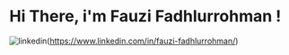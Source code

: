 # Hi There, i'm Fauzi Fadhlurrohman !

![linkedin](https://img.shields.io/badge/Linkedin-0e76a8?style=for-the-badge&logo=Linkedin&logoColor=white)(https://www.linkedin.com/in/fauzi-fadhlurrohman/)
